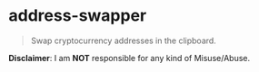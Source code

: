 # address-swapper

> Swap cryptocurrency addresses in the clipboard.

**Disclaimer**: I am **NOT** responsible for any kind of Misuse/Abuse.
